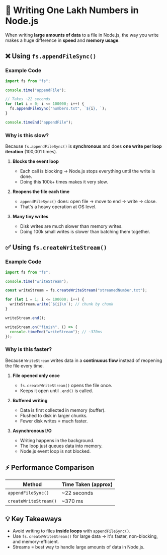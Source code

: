 # 📄 Writing One Lakh Numbers in Node.js

When writing **large amounts of data** to a file in Node.js, the way you write makes a huge difference in **speed** and **memory usage**.

## ❌ Using `fs.appendFileSync()`

### Example Code

```javascript
import fs from "fs";

console.time("appendFile");

// Takes ~22 seconds
for (let i = 0; i <= 100000; i++) {
  fs.appendFileSync("numbers.txt", `${i}, `);
}

console.timeEnd("appendFile");
```

### Why is this slow?

Because `fs.appendFileSync()` is **synchronous** and does **one write per loop iteration** (100,001 times).

1. **Blocks the event loop**
   * Each call is blocking → Node.js stops everything until the write is done.
   * Doing this 100k+ times makes it very slow.

2. **Reopens the file each time**
   * `appendFileSync()` does: open file → move to end → write → close.
   * That's a heavy operation at OS level.

3. **Many tiny writes**
   * Disk writes are much slower than memory writes.
   * Doing 100k small writes is slower than batching them together.

## ✅ Using `fs.createWriteStream()`

### Example Code

```javascript
import fs from "fs";

console.time("writeStream");

const writeStream = fs.createWriteStream("streamedNumber.txt");

for (let i = 1; i <= 100000; i++) {
  writeStream.write(`${i}\n`); // chunk by chunk
}

writeStream.end();

writeStream.on("finish", () => {
  console.timeEnd("writeStream"); // ~370ms
});
```

### Why is this faster?

Because `WriteStream` writes data in a **continuous flow** instead of reopening the file every time.

1. **File opened only once**
   * `fs.createWriteStream()` opens the file once.
   * Keeps it open until `.end()` is called.

2. **Buffered writing**
   * Data is first collected in memory (buffer).
   * Flushed to disk in larger chunks.
   * Fewer disk writes = much faster.

3. **Asynchronous I/O**
   * Writing happens in the background.
   * The loop just queues data into memory.
   * Node.js event loop is not blocked.

## ⚡ Performance Comparison

| Method | Time Taken (approx) |
|--------|-------------------|
| `appendFileSync()` | ~22 seconds |
| `createWriteStream()` | ~370 ms |

## 💡 Key Takeaways

* Avoid writing to files **inside loops** with `appendFileSync()`.
* Use `fs.createWriteStream()` for large data → it's faster, non-blocking, and memory-efficient.
* Streams = best way to handle large amounts of data in Node.js.